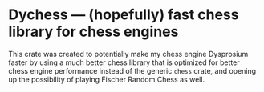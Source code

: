 # Dychess — (hopefully) fast chess library for chess engines
This crate was created to potentially make my chess engine Dysprosium faster by using a much better
chess library that is optimized for better chess engine performance instead of the generic `chess`
crate, and opening up the possibility of playing Fischer Random Chess as well.
